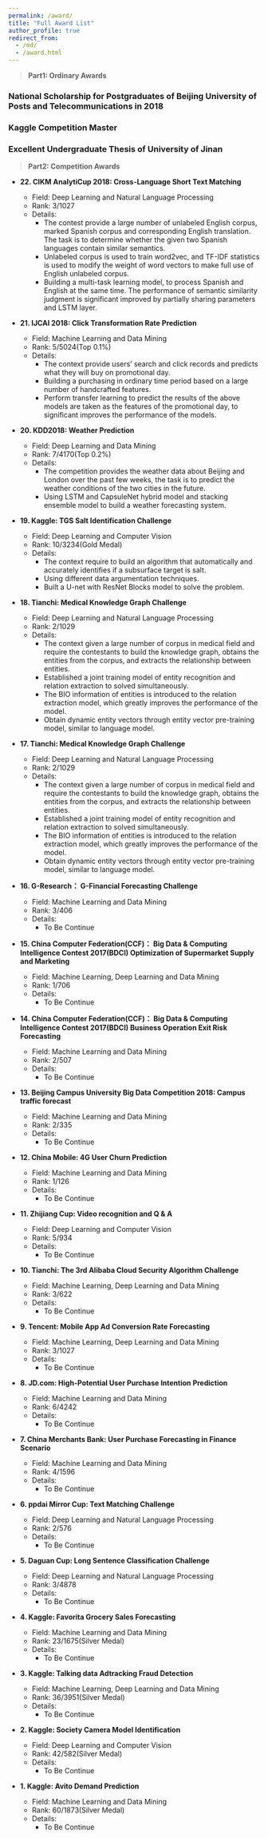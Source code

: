 ```yaml
---
permalink: /award/
title: "Full Award List"
author_profile: true
redirect_from: 
  - /md/
  - /award.html
---
```


>**Part1: Ordinary Awards**


###  National Scholarship for Postgraduates of Beijing University of Posts and Telecommunications in 2018

###  Kaggle Competition Master

###  Excellent Undergraduate Thesis of University of Jinan


>**Part2: Competition Awards** 

* **22. CIKM AnalytiCup 2018:  Cross-Language Short Text Matching**
  * Field: Deep Learning and Natural Language Processing
  * Rank: 3/1027
  * Details: 
	* The contest provide a large number of unlabeled English corpus, marked Spanish corpus and corresponding English translation. The task is to determine whether the given two Spanish languages contain similar semantics.
    * Unlabeled corpus is used to train word2vec, and TF-IDF statistics is used to modify the weight of word vectors to make full use of English unlabeled corpus.
    * Building a multi-task learning model, to process Spanish and English at the same time. The performance of semantic similarity judgment is significant improved by partially sharing parameters and LSTM layer.

	
* **21. IJCAI 2018:  Click Transformation Rate Prediction**
  * Field: Machine Learning and Data Mining 
  * Rank: 5/5024(Top 0.1%)
  * Details: 
	* The context provide users’ search and click records and predicts what they will buy on promotional day.
    * Building a purchasing in ordinary time period based on a large number of handcrafted features.
    * Perform transfer learning to predict the results of the above models are taken as the features of the promotional day, to significant improves the performance of the models.	
	

* **20. KDD2018:  Weather Prediction**
  * Field: Deep Learning and Data Mining 
  * Rank: 7/4170(Top 0.2%)
  * Details: 
	* The competition provides the weather data about Beijing and London over the past few weeks, the task is to predict the weather conditions of the two cities in the future.
    * Using LSTM and CapsuleNet hybrid model and stacking ensemble model to build a weather forecasting system.	


* **19. Kaggle:  TGS Salt Identification Challenge**
  * Field: Deep Learning and Computer Vision 
  * Rank: 10/3234(Gold Medal)
  * Details: 
	* The context require to build an algorithm that automatically and accurately identifies if a subsurface target is salt.
    * Using different data argumentation techniques.	
	* Built a U-net with ResNet Blocks model to solve the problem.

* **18. Tianchi:  Medical Knowledge Graph Challenge**
  * Field: Deep Learning and Natural Language Processing 
  * Rank: 2/1029
  * Details: 
	* The context given a large number of corpus in medical field and require the contestants to build the knowledge graph, obtains the entities from the corpus, and extracts the relationship between entities.
    * Established a joint training model of entity recognition and relation extraction to solved simultaneously.	
	* The BIO information of entities is introduced to the relation extraction model, which greatly improves the performance of the model.	
	* Obtain dynamic entity vectors through entity vector pre-training model, similar to language model.

* **17. Tianchi:  Medical Knowledge Graph Challenge**
  * Field: Deep Learning and Natural Language Processing 
  * Rank: 2/1029
  * Details: 
	* The context given a large number of corpus in medical field and require the contestants to build the knowledge graph, obtains the entities from the corpus, and extracts the relationship between entities.
    * Established a joint training model of entity recognition and relation extraction to solved simultaneously.	
	* The BIO information of entities is introduced to the relation extraction model, which greatly improves the performance of the model.	
	* Obtain dynamic entity vectors through entity vector pre-training model, similar to language model.

* **16. G-Research： G-Financial Forecasting Challenge** 
  * Field: Machine Learning and Data Mining
  * Rank: 3/406
  * Details: 
    * To Be Continue
	
* **15. China Computer Federation(CCF)： Big Data & Computing Intelligence Contest 2017(BDCI) Optimization of Supermarket Supply and Marketing** 
  * Field: Machine Learning, Deep Learning and Data Mining
  * Rank: 1/706
  * Details: 
    * To Be Continue

* **14. China Computer Federation(CCF)： Big Data & Computing Intelligence Contest 2017(BDCI) Business Operation Exit Risk Forecasting** 
  * Field: Machine Learning and Data Mining
  * Rank: 2/507
  * Details: 
    * To Be Continue	

* **13. Beijing Campus University Big Data Competition 2018: Campus traffic forecast** 
  * Field: Machine Learning and Data Mining
  * Rank: 2/335
  * Details: 
    * To Be Continue	
	
* **12. China Mobile: 4G User Churn Prediction** 
  * Field: Machine Learning and Data Mining
  * Rank: 1/126
  * Details: 
    * To Be Continue

* **11. Zhijiang Cup: Video recognition and Q & A** 
  * Field: Deep Learning and Computer Vision
  * Rank: 5/934
  * Details: 
    * To Be Continue	

* **10. Tianchi: The 3rd Alibaba Cloud Security Algorithm Challenge** 
  * Field: Machine Learning, Deep Learning and Data Mining
  * Rank: 3/622
  * Details: 
    * To Be Continue	
	
* **9. Tencent: Mobile App Ad Conversion Rate Forecasting** 
  * Field: Machine Learning, Deep Learning and Data Mining
  * Rank: 3/1027
  * Details: 
    * To Be Continue	

* **8. JD.com: High-Potential User Purchase Intention Prediction** 
  * Field: Machine Learning and Data Mining
  * Rank: 6/4242
  * Details: 
    * To Be Continue

* **7. China Merchants Bank: User Purchase Forecasting in Finance Scenario** 
  * Field: Machine Learning and Data Mining
  * Rank: 4/1596
  * Details: 
    * To Be Continue
	
* **6. ppdai Mirror Cup: Text Matching Challenge** 
  * Field: Deep Learning and Natural Language Processing
  * Rank: 2/576
  * Details: 
    * To Be Continue
	
* **5. Daguan Cup: Long Sentence Classification Challenge** 
  * Field: Deep Learning and Natural Language Processing
  * Rank: 3/4878
  * Details: 
    * To Be Continue
	
* **4. Kaggle: Favorita Grocery Sales Forecasting** 
  * Field: Machine Learning and Data Mining
  * Rank: 23/1675(Silver Medal)
  * Details: 
    * To Be Continue
	
* **3. Kaggle: Talking data Adtracking Fraud Detection** 
  * Field: Machine Learning, Deep Learning and Data Mining
  * Rank: 36/3951(Silver Medal)
  * Details: 
    * To Be Continue
	
* **2. Kaggle: Society Camera Model Identification** 
  * Field: Deep Learning and Computer Vision
  * Rank: 42/582(Silver Medal)
  * Details: 
    * To Be Continue
	
* **1. Kaggle: Avito Demand Prediction** 
  * Field: Machine Learning and Data Mining
  * Rank: 60/1873(Silver Medal)
  * Details: 
    * To Be Continue